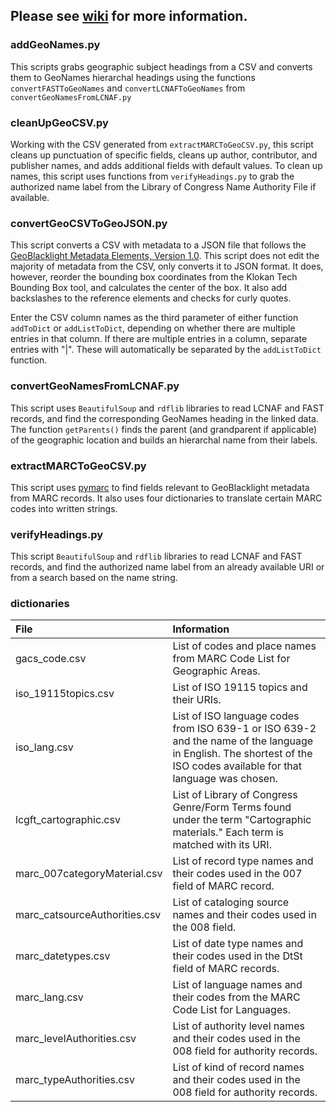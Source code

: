 ## Please see [wiki](https://github.com/mjanowiecki/geoportal/wiki) for more information.

### addGeoNames.py

This scripts grabs geographic subject headings from a CSV and converts them to GeoNames hierarchal headings using the functions `convertFASTToGeoNames` and `convertLCNAFToGeoNames` from `convertGeoNamesFromLCNAF.py`

### cleanUpGeoCSV.py

Working with the CSV generated from `extractMARCToGeoCSV.py`, this script cleans up punctuation of specific fields, cleans up author, contributor, and publisher names, and adds additional fields with default values. To clean up names, this script uses functions from `verifyHeadings.py` to grab the authorized name label from the Library of Congress Name Authority File if available.

### convertGeoCSVToGeoJSON.py

This script converts a CSV with metadata to a JSON file that follows the [GeoBlacklight Metadata Elements, Version 1.0](https://github.com/geoblacklight/geoblacklight/wiki/GeoBlacklight-1.0-Metadata-Elements). This script does not edit the majority of metadata from the CSV, only converts it to JSON format. It does, however, reorder the bounding box coordinates from the Klokan Tech Bounding Box tool, and calculates the center of the box. It also add backslashes to the reference elements and checks for curly quotes.  

Enter the CSV column names as the third parameter of either function `addToDict` or `addListToDict`, depending on whether there are multiple entries in that column. If there are multiple entries in a column, separate entries with "|". These will automatically be separated by the `addListToDict` function.

### convertGeoNamesFromLCNAF.py

This script uses `BeautifulSoup` and `rdflib` libraries to read LCNAF and FAST records, and find the corresponding GeoNames heading in the linked data. The function `getParents()` finds the parent (and grandparent if applicable) of the geographic location and builds an hierarchal name from their labels.

### extractMARCToGeoCSV.py

This script uses [pymarc](https://pypi.org/project/pymarc/) to find fields relevant to GeoBlacklight metadata from MARC records. It also uses four dictionaries to translate certain MARC codes into written strings.

### verifyHeadings.py

This script `BeautifulSoup` and `rdflib` libraries to read LCNAF and FAST records, and find the authorized name label from an already available URI or from a search based on the name string.

### dictionaries
|File                   | Information                                                             |
|:-----------------------|:-------------------------------------------------------------------------|
|gacs_code.csv          | List of codes and place names from MARC Code List for Geographic Areas.
|iso_19115topics.csv    | List of ISO 19115 topics and their URIs.                                
|iso_lang.csv           | List of ISO language codes from ISO 639-1 or ISO 639-2 and the name of the language in English. The shortest of the ISO codes available for that language was chosen.
|lcgft_cartographic.csv | List of Library of Congress Genre/Form Terms found under the term "Cartographic materials." Each term is matched with its URI.
|marc_007categoryMaterial.csv| List of record type names and their codes used in the 007 field of MARC record.
|marc_catsourceAuthorities.csv| List of cataloging source names and their codes used in the 008 field.
|marc_datetypes.csv     | List of date type names and their codes used in the DtSt field of MARC records.
|marc_lang.csv          | List of language names and their codes from the MARC Code List for Languages.
|marc_levelAuthorities.csv| List of authority level names and their codes used in the 008 field for authority records.
|marc_typeAuthorities.csv| List of kind of record names and their codes used in the 008 field for authority records.

